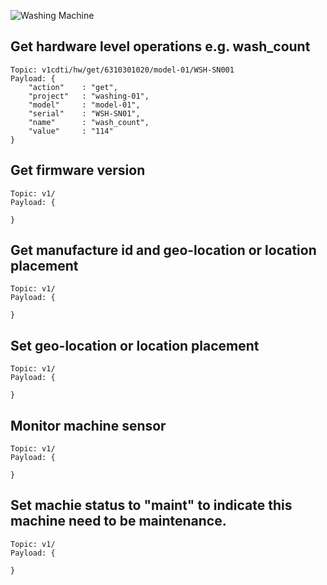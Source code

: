 ![Washing Machine](pictures/iot-machine.png)

## Get hardware level operations e.g. wash_count
```
Topic: v1cdti/hw/get/6310301020/model-01/WSH-SN001
Payload: {
    "action"    : "get",
    "project"   : "washing-01",
    "model"     : "model-01",
    "serial"    : "WSH-SN01",
    "name"      : "wash_count",
    "value"     : "114"
}
```

## Get firmware version
```
Topic: v1/
Payload: {

}
```

## Get manufacture id and geo-location or location placement
```
Topic: v1/
Payload: {

}
```

## Set geo-location or location placement
```
Topic: v1/
Payload: {

}
```

## Monitor machine sensor
```
Topic: v1/
Payload: {

}
```

## Set machie status to "maint" to indicate this machine need to be maintenance.
```
Topic: v1/
Payload: {

}
```